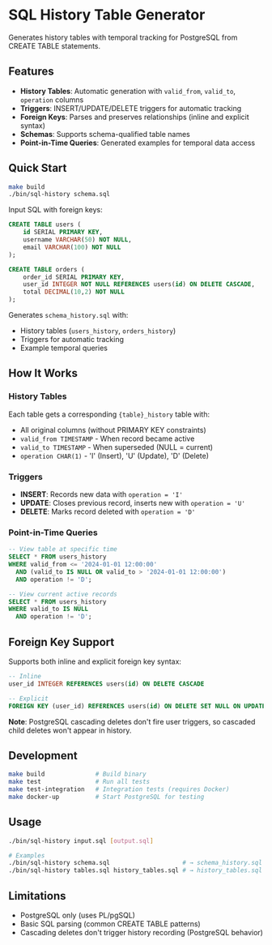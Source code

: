 # SQL History Table Generator

Generates history tables with temporal tracking for PostgreSQL from CREATE TABLE statements.

## Features

- **History Tables**: Automatic generation with `valid_from`, `valid_to`, `operation` columns
- **Triggers**: INSERT/UPDATE/DELETE triggers for automatic tracking
- **Foreign Keys**: Parses and preserves relationships (inline and explicit syntax)
- **Schemas**: Supports schema-qualified table names
- **Point-in-Time Queries**: Generated examples for temporal data access

## Quick Start

```bash
make build
./bin/sql-history schema.sql
```

Input SQL with foreign keys:
```sql
CREATE TABLE users (
    id SERIAL PRIMARY KEY,
    username VARCHAR(50) NOT NULL,
    email VARCHAR(100) NOT NULL
);

CREATE TABLE orders (
    order_id SERIAL PRIMARY KEY,
    user_id INTEGER NOT NULL REFERENCES users(id) ON DELETE CASCADE,
    total DECIMAL(10,2) NOT NULL
);
```

Generates `schema_history.sql` with:
- History tables (`users_history`, `orders_history`) 
- Triggers for automatic tracking
- Example temporal queries

## How It Works

### History Tables
Each table gets a corresponding `{table}_history` table with:
- All original columns (without PRIMARY KEY constraints)
- `valid_from TIMESTAMP` - When record became active
- `valid_to TIMESTAMP` - When superseded (NULL = current)
- `operation CHAR(1)` - 'I' (Insert), 'U' (Update), 'D' (Delete)

### Triggers
- **INSERT**: Records new data with `operation = 'I'`
- **UPDATE**: Closes previous record, inserts new with `operation = 'U'`  
- **DELETE**: Marks record deleted with `operation = 'D'`

### Point-in-Time Queries
```sql
-- View table at specific time
SELECT * FROM users_history 
WHERE valid_from <= '2024-01-01 12:00:00' 
  AND (valid_to IS NULL OR valid_to > '2024-01-01 12:00:00')
  AND operation != 'D';

-- View current active records
SELECT * FROM users_history 
WHERE valid_to IS NULL 
  AND operation != 'D';
```

## Foreign Key Support

Supports both inline and explicit foreign key syntax:

```sql
-- Inline
user_id INTEGER REFERENCES users(id) ON DELETE CASCADE

-- Explicit  
FOREIGN KEY (user_id) REFERENCES users(id) ON DELETE SET NULL ON UPDATE CASCADE
```

**Note**: PostgreSQL cascading deletes don't fire user triggers, so cascaded child deletes won't appear in history.

## Development

```bash
make build              # Build binary
make test               # Run all tests
make test-integration   # Integration tests (requires Docker)
make docker-up          # Start PostgreSQL for testing
```

## Usage

```bash
./bin/sql-history input.sql [output.sql]

# Examples
./bin/sql-history schema.sql                    # → schema_history.sql
./bin/sql-history tables.sql history_tables.sql # → history_tables.sql
```

## Limitations

- PostgreSQL only (uses PL/pgSQL)
- Basic SQL parsing (common CREATE TABLE patterns)
- Cascading deletes don't trigger history recording (PostgreSQL behavior)